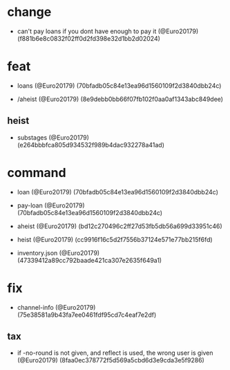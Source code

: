# change

* can't pay loans if you dont have enough to pay it (@Euro20179) (f881b6e8c0832f02ff0d2fd398e32d1bb2d02024)


# feat

* loans (@Euro20179) (70bfadb05c84e13ea96d1560109f2d3840dbb24c)

* /aheist (@Euro20179) (8e9debb0bb66f07fb102f0aa0af1343abc849dee)

## heist

* substages (@Euro20179) (e264bbbfca805d934532f989b4dac932278a41ad)


# command

* loan (@Euro20179) (70bfadb05c84e13ea96d1560109f2d3840dbb24c)

* pay-loan (@Euro20179) (70bfadb05c84e13ea96d1560109f2d3840dbb24c)

* aheist (@Euro20179) (bd12c270496c2ff27d53fb5db56a699d33951c46)

* heist (@Euro20179) (cc9916f16c5d2f7556b37124e571e77bb215f6fd)

* inventory.json (@Euro20179) (47339412a89cc792baade421ca307e2635f649a1)


# fix

* channel-info (@Euro20179) (75e38581a9b43fa7ee0461fdf95cd7c4eaf7e2df)

## tax

* if -no-round is not given, and reflect is used, the wrong user is given (@Euro20179) (8faa0ec378772f5d569a5cbd6d3e9cda3e5f9286)


